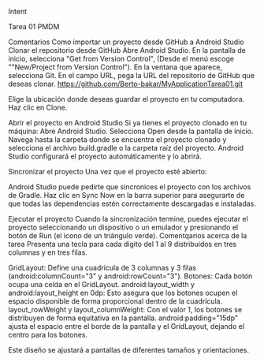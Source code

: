 Intent

Tarea 01 PMDM

Comentarios
Como importar un proyecto desde GitHub a Android Studio
Clonar el repositorio desde GitHub Abre Android Studio. En la pantalla de inicio, selecciona "Get from Version Control", (Desde el menú escoge ""New/Project from Version Control"). En la ventana que aparece, selecciona Git. En el campo URL, pega la URL del repositorio de GitHub que deseas clonar.
https://github.com/Berto-bakar/MyApplicationTarea01.git

Elige la ubicación donde deseas guardar el proyecto en tu computadora. Haz clic en Clone.

Abrir el proyecto en Android Studio Si ya tienes el proyecto clonado en tu máquina: Abre Android Studio. Selecciona Open desde la pantalla de inicio. Navega hasta la carpeta donde se encuentra el proyecto clonado y selecciona el archivo build.gradle o la carpeta raíz del proyecto. Android Studio configurará el proyecto automáticamente y lo abrirá.

Sincronizar el proyecto Una vez que el proyecto esté abierto:

Android Studio puede pedirte que sincronices el proyecto con los archivos de Gradle. Haz clic en Sync Now en la barra superior para asegurarte de que todas las dependencias estén correctamente descargadas e instaladas.

Ejecutar el proyecto Cuando la sincronización termine, puedes ejecutar el proyecto seleccionando un dispositivo o un emulador y presionando el botón de Run (el icono de un triángulo verde).
Comentqarios acerca de la tarea
Presenta una tecla para cada dígito del 1 al 9 distribuidos en tres columnas y en tres filas.

GridLayout: Define una cuadrícula de 3 columnas y 3 filas (android:columnCount="3" y android:rowCount="3"). Botones: Cada botón ocupa una celda en el GridLayout. android:layout_width y android:layout_height en 0dp: Esto asegura que los botones ocupen el espacio disponible de forma proporcional dentro de la cuadrícula. layout_rowWeight y layout_columnWeight: Con el valor 1, los botones se distribuyen de forma equitativa en la pantalla. android:padding="15dp" ajusta el espacio entre el borde de la pantalla y el GridLayout, dejando el centro para los botones.

Este diseño se ajustará a pantallas de diferentes tamaños y orientaciones.
